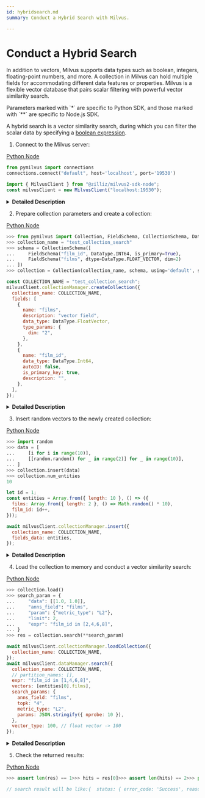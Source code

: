 ```yaml
---
id: hybridsearch.md
summary: Conduct a Hybrid Search with Milvus.

---
```


# Conduct a Hybrid Search

In addition to vectors, Milvus supports data types such as boolean, integers, floating-point numbers, and more. A collection in Milvus can hold multiple fields for accommodating different data features or properties. Milvus is a flexible vector database that pairs scalar filtering with powerful vector similarity search.

<div class="alert note">
Parameters marked with `*` are specific to Python SDK, and those marked with `**` are specific to Node.js SDK.
</div>


A hybrid search is a vector similarity search, during which you can filter the scalar data by specifying a [boolean expression](boolean.md).

1. Connect to the Milvus server:

<div class="multipleCode">
  <a href="?python">Python </a>
  <a href="?javascript">Node</a>
</div>


```python
from pymilvus import connections
connections.connect("default", host='localhost', port='19530')
```

```javascript
import { MilvusClient } from "@zilliz/milvus2-sdk-node";
const milvusClient = new MilvusClient("localhost:19530");
```

<details>
  <summary><b>Detailed Description</b></summary>
<table class="params">
	<thead>
	<tr>
		<th>Parameter</td>
		<th>Description</th>
		<th>Note</th>
	</tr>
	</thead>
	<tbody>
	<tr>
		<td>alias*</td>
		<td>Alias for the Milvus server</td>
    <td>Data type: String<br/>Mandatory</td>
	</tr>
	<tr>
		<td>host*</td>
		<td>IP address of the Milvus server</td>
		<td>Mandatory</td>
	</tr>
	<tr>
		<td>port*</td>
		<td>Port of the Milvus server</td>
		<td>Mandatory</td>
	</tr>
    <tr>
		<td>address**</td>
		<td>Address of the Milvus server.</td>
		<td><code>"server_IP:server_port"</code><br/>Mandatory</td>
	</tr>
	</tbody>
</table>
</details>

2. Prepare collection parameters and create a collection:

<div class="multipleCode">
  <a href="?python">Python </a>
  <a href="?javascript">Node</a>
</div>


```python
>>> from pymilvus import Collection, FieldSchema, CollectionSchema, DataType
>>> collection_name = "test_collection_search"
>>> schema = CollectionSchema([
...     FieldSchema("film_id", DataType.INT64, is_primary=True),
...     FieldSchema("films", dtype=DataType.FLOAT_VECTOR, dim=2)
... ])
>>> collection = Collection(collection_name, schema, using='default', shards_num=2)
```

```javascript
const COLLECTION_NAME = "test_collection_search";
milvusClient.collectionManager.createCollection({
  collection_name: COLLECTION_NAME,
  fields: [
    {
      name: "films",
      description: "vector field",
      data_type: DataType.FloatVector,
      type_params: {
        dim: "2",
      },
    },
    {
      name: "film_id",
      data_type: DataType.Int64,
      autoID: false,
      is_primary_key: true,
      description: "",
    },
  ],
});
```

<details>
  <summary><b>Detailed Description</b></summary>
<table class="params">
	<thead>
	<tr>
		<th>Parameter</td>
		<th>Description</th>
		<th>Note</th>
	</tr>
	</thead>
	<tbody>
	<tr>
		<td>collection_name</td>
		<td>Name of the collection to create</td>
		<td>Data type: String</td>
	</tr>
	<tr>
		<td>field_name</td>
		<td>Name of the field in the collection</td>
		<td>Data type: String</td>
	</tr>
	<tr>
		<td>Schema</td>
		<td>Schema used to create a collection and the fields within. Refer to <a href="field_schema.md">field schema</a> and <a href="collection_schema.md">collection schema</a> for detailed description. </td>
		<td>&nbsp;</td>
	</tr>
	<tr>
		<td>description</td>
		<td>Description of the collection</td>
		<td>Data type: String</td>
	</tr>
  	<tr>
		<td>using*</td>
		<td>By specifying the srever alias here, you can decide in which Milvus server you create a collection.</td>
		<td>Optional</td>
	</tr>
	<tr>
		<td>shards_num*</td>
		<td>Number of the shards for the collection to create</td>
		<td>Optional</td>
	</tr>
	</tbody>
</table>
</details>

3. Insert random vectors to the newly created collection:

<div class="multipleCode">
  <a href="?python">Python </a>
  <a href="?javascript">Node</a>
</div>


```python
>>> import random
>>> data = [
...     [i for i in range(10)],
...     [[random.random() for _ in range(2)] for _ in range(10)],
... ]
>>> collection.insert(data)
>>> collection.num_entities
10
```

```javascript
let id = 1;
const entities = Array.from({ length: 10 }, () => ({
  films: Array.from({ length: 2 }, () => Math.random() * 10),
  film_id: id++,
}));

await milvusClient.collectionManager.insert({
  collection_name: COLLECTION_NAME,
  fields_data: entities,
});
```

<details>
  <summary><b>Detailed Description</b></summary>
<table class="params">
	<thead>
	<tr>
		<th>Parameter</td>
		<th>Description</th>
		<th>Note</th>
	</tr>
	</thead>
	<tbody>
	<tr>
		<td>data</td>
		<td>Data to insert into Milvus</td>
		<td>Mandatory</td>
	</tr>
	<tr>
		<td>partition_name</td>
		<td>Name of the partition to insert data into</td>
		<td>Optional</td>
	</tr>
	<tr>
		<td>timeout*</td>
		<td>Timeout (in seconds) to allow for RPC. Clients wait until server responds or error occurs when it is set to None.</td>
		<td>Optional</td>
	</tr>
	</tbody>
</table>
</details>

4. Load the collection to memory and conduct a vector similarity search:

<div class="multipleCode">
  <a href="?python">Python </a>
  <a href="?javascript">Node</a>
</div>


```python
>>> collection.load()
>>> search_param = {
...     "data": [[1.0, 1.0]],
...     "anns_field": "films",
...     "param": {"metric_type": "L2"},
...     "limit": 2,
...     "expr": "film_id in [2,4,6,8]",
... }
>>> res = collection.search(**search_param)
```

```javascript
await milvusClient.collectionManager.loadCollection({
  collection_name: COLLECTION_NAME,
});
await milvusClient.dataManager.search({
  collection_name: COLLECTION_NAME,
  // partition_names: [],
  expr: "film_id in [1,4,6,8]",
  vectors: [entities[0].films],
  search_params: {
    anns_field: "films",
    topk: "4",
    metric_type: "L2",
    params: JSON.stringify({ nprobe: 10 }),
  },
  vector_type: 100, // float vector -> 100
});
```

<details>
  <summary><b>Detailed Description</b></summary>
<table class="params">
	<thead>
	<tr>
		<th>Parameter</td>
		<th>Description</th>
		<th>Note</th>
	</tr>
	</thead>
	<tbody>
	<tr>
		<td>collection_name**</td>
		<td>Name of the collection to load and search</td>
		<td>Mandatory</td>
	</tr>
    <tr>
		<td>vectors</td>
		<td>Vectors to search with. Lehgth of the data represents the number of query <code>nq</code>.</td>
		<td>Mandatory</td>
	</tr>
	<tr>
		<td>anns_field</td>
		<td>Name of the field to search on</td>
		<td>Mandatory</td>
	</tr>
    <tr>
		<td>params*</td>
		<td>Search parameter(s) specific to the index</td>
		<td>Find more parameter details of different indexes in <a href="index_selection.md">Index Selection</a>.<br/>Mandatory</td>
	<tr>
		<td>limit*</td>
		<td>Number of the most similar results to return</td>
		<td>Mandatory</td>
	</tr>
  <tr>
		<td>expr</td>
		<td>Boolean expression used to filter attribute</td>
		<td>Find more expression details in <a href="boolean.md">Boolean Expression Rules</a>.<br/>Optional</td>
	</tr>
  <tr>
		<td>partition_names</td>
		<td>Name of the partition to search on</td>
		<td>Optional</td>
	</tr>
  <tr>
		<td>output_fields</td>
		<td>Name of the field to return (vector field not support in current release)</td>
		<td>Optional</td>
	</tr>
  <tr>
		<td>timeout*</td>
		<td>Timeout (in seconds) to allow for RPC. Clients wait until server responds or error occurs when it is set to None.</td>
		<td>Optional</td>
	</tr>
  <tr>
		<td>vector_type**</td>
		<td>Pre-check of binary/float vectors. <code>100</code> for binary vectors and <code>101</code> for float vectors.</td>
		<td>Mandatory</td>
	</tr>
	</tbody>
</table>
</details>

5. Check the returned results:

<div class="multipleCode">
  <a href="?python">Python </a>
  <a href="?javascript">Node</a>
</div>


```python
>>> assert len(res) == 1>>> hits = res[0]>>> assert len(hits) == 2>>> print(f"- Total hits: {len(hits)}, hits ids: {hits.ids} ")- Total hits: 2, hits ids: [2, 4]>>> print(f"- Top1 hit id: {hits[0].id}, distance: {hits[0].distance}, score: {hits[0].score} ")- Top1 hit id: 2, distance: 0.10143111646175385, score: 0.101431116461
```

```javascript
// search result will be like:{  status: { error_code: 'Success', reason: '' },  results: [    { score: 0, id: '1' },    { score: 9.266796112060547, id: '4' },    { score: 28.263811111450195, id: '8' },    { score: 41.055686950683594, id: '6' }  ]}
```
